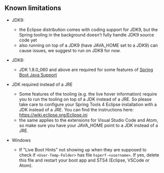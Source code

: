 ## Known limitations

* JDK9:
  * the Eclipse distribution comes with coding support for JDK9, but the Spring tooling in the background doesn't fully handle JDK9 source code yet
  * also running on top of a JDK9 (have JAVA_HOME set to a JDK9) can cause issues, we suggest to run on JDK8 for now.

* JDK8:
  * JDK 1.8.0_060 and above are required for some features of [Spring Boot Java Support](https://marketplace.visualstudio.com/items?itemName=Pivotal.vscode-boot-java)

* JDK required instead of a JRE
  * Some features of the tooling (e.g. the live hover information) require you to run the tooling on top of a JDK instead of a JRE. So please take care to configure your Spring Tools 4 Eclipse installation with a JDK instead of a JRE. You can find the instructions here: https://wiki.eclipse.org/Eclipse.ini
  * the same applies to the extensions for Visual Studio Code and Atom, so make sure you have your JAVA_HOME point to a JDK instead of a JRE.

* Windows
  * If "Live Boot Hints" not showing up when they are supposed to check if `<User-Temp-Folder>` has file `hsperf-<username>`. If yes, delete this file and restart your boot app and STS4 (Eclipse, VSCode or Atom).
